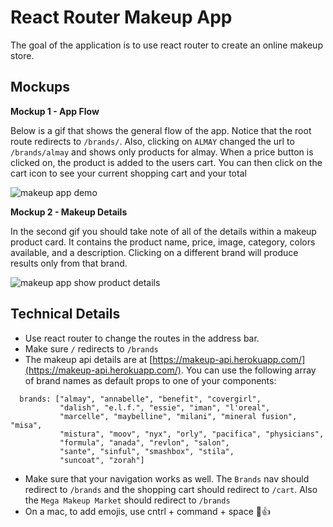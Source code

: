 # React Router Makeup App

The goal of the application is to use react router to create an online makeup store.  

## Mockups

__Mockup 1 - App Flow__

Below is a gif that shows the general flow of the app.  Notice that the root route redirects to `/brands/`.   Also, clicking on `ALMAY` changed the url to `/brands/almay` and shows only products for almay.  When a price button is clicked on, the product is added to the users cart.  You can then click on the cart icon to see your current shopping cart and your total


![makeup app demo](./makeup-app.gif)

__Mockup 2 - Makeup Details__

In the second gif you should take note of all of the details within a makeup product card.  It contains the product name, price, image, category,
colors available, and a description.  Clicking on a different brand will produce results only from that brand.

![makeup app show product details](./makeup-app-makeup-cards.gif)

## Technical Details

* Use react router to change the routes in the address bar.
* Make sure `/` redirects to `/brands`
* The makeup api details are at [https://makeup-api.herokuapp.com/](https://makeup-api.herokuapp.com/).  You can use the following array of brand names as default props to one of your components:

```
  brands: ["almay", "annabelle", "benefit", "covergirl",
           "dalish", "e.l.f.", "essie", "iman", "l'oreal",
           "marcelle", "maybelline", "milani", "mineral fusion", "misa",
           "mistura", "moov", "nyx", "orly", "pacifica", "physicians",
           "formula", "anada", "revlon", "salon",
           "sante", "sinful", "smashbox", "stila",
           "suncoat", "zorah"]
```
* Make sure that your navigation works as well.  The `Brands` nav should redirect to `/brands` and the shopping cart should redirect to `/cart`.  Also the `Mega Makeup Market` should redirect to `/brands`
* On a mac, to add emojis, use cntrl + command + space 🤠👍
